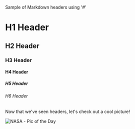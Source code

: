 Sample of Markdown headers using '#'
# H1 Header
## H2 Header
### H3 Header
#### H4 Header
##### H5 Header
###### H6 Header

Now that we've seen headers, let's check out a cool picture!

![NASA - Pic of the Day](https://apod.nasa.gov/apod/image/2403/FullPlantonMoon_Horalek_1022.jpg)
